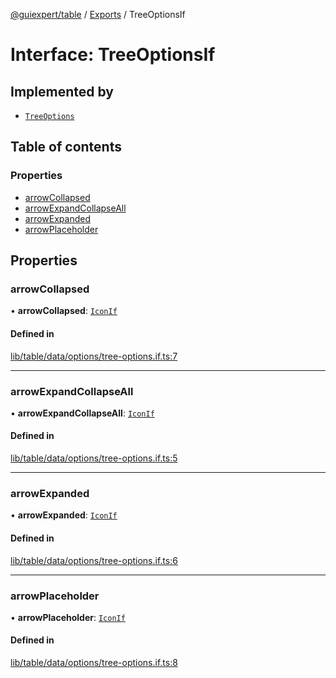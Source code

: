 [@guiexpert/table](../README.md) / [Exports](../modules.md) / TreeOptionsIf

# Interface: TreeOptionsIf

## Implemented by

- [`TreeOptions`](../classes/TreeOptions.md)

## Table of contents

### Properties

- [arrowCollapsed](TreeOptionsIf.md#arrowcollapsed)
- [arrowExpandCollapseAll](TreeOptionsIf.md#arrowexpandcollapseall)
- [arrowExpanded](TreeOptionsIf.md#arrowexpanded)
- [arrowPlaceholder](TreeOptionsIf.md#arrowplaceholder)

## Properties

### arrowCollapsed

• **arrowCollapsed**: [`IconIf`](IconIf.md)

#### Defined in

[lib/table/data/options/tree-options.if.ts:7](https://github.com/guiexperttable/ge-table/blob/6aaca3c/libs/table/src/lib/table/data/options/tree-options.if.ts#L7)

___

### arrowExpandCollapseAll

• **arrowExpandCollapseAll**: [`IconIf`](IconIf.md)

#### Defined in

[lib/table/data/options/tree-options.if.ts:5](https://github.com/guiexperttable/ge-table/blob/6aaca3c/libs/table/src/lib/table/data/options/tree-options.if.ts#L5)

___

### arrowExpanded

• **arrowExpanded**: [`IconIf`](IconIf.md)

#### Defined in

[lib/table/data/options/tree-options.if.ts:6](https://github.com/guiexperttable/ge-table/blob/6aaca3c/libs/table/src/lib/table/data/options/tree-options.if.ts#L6)

___

### arrowPlaceholder

• **arrowPlaceholder**: [`IconIf`](IconIf.md)

#### Defined in

[lib/table/data/options/tree-options.if.ts:8](https://github.com/guiexperttable/ge-table/blob/6aaca3c/libs/table/src/lib/table/data/options/tree-options.if.ts#L8)
